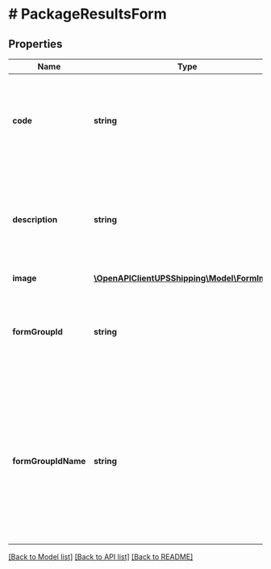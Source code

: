 # # PackageResultsForm

## Properties

Name | Type | Description | Notes
------------ | ------------- | ------------- | -------------
**code** | **string** | Code that indicates the type of form.  Valid values: - 01 - All Requested International Forms. | [optional]
**description** | **string** | Description that indicates the type of form.  Possible Values: All Requested International Forms. | [optional]
**image** | [**\OpenAPIClientUPSShipping\Model\FormImage**](FormImage.md) |  | [optional]
**formGroupId** | **string** | Unique Id for later retrieval of saved version of the completed international forms. | [optional]
**formGroupIdName** | **string** | Contains description text which identifies the group of International forms. This element is part of both request and response. This element does not appear on the forms. | [optional]

[[Back to Model list]](../../README.md#models) [[Back to API list]](../../README.md#endpoints) [[Back to README]](../../README.md)
